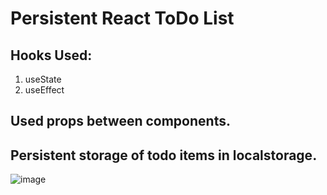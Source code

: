 # Persistent React ToDo List

## Hooks Used:
1. useState
2. useEffect

## Used props between components.

## Persistent storage of todo items in localstorage.

![image](https://github.com/jmadupalli/React_ToDo_v2/assets/45168822/d3e5c0fe-1f7d-432b-9b90-615e74edbceb)
